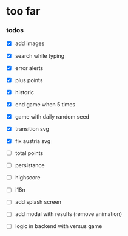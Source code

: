 # too far

### todos

- [x] add images
- [x] search while typing
- [x] error alerts
- [x] plus points
- [x] historic
- [x] end game when 5 times
- [x] game with daily random seed
- [x] transition svg
- [x] fix austria svg

- [ ] total points
- [ ] persistance
- [ ] highscore
- [ ] i18n
- [ ] add splash screen
- [ ] add modal with results (remove animation)
- [ ] logic in backend with versus game
